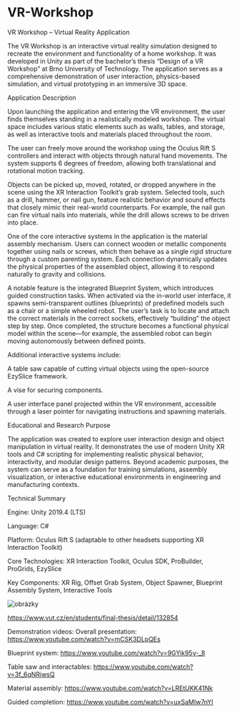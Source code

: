 # VR-Workshop
VR Workshop – Virtual Reality Application

The VR Workshop is an interactive virtual reality simulation designed to recreate the environment and functionality of a home workshop. It was developed in Unity as part of the bachelor’s thesis “Design of a VR Workshop” at Brno University of Technology. The application serves as a comprehensive demonstration of user interaction, physics-based simulation, and virtual prototyping in an immersive 3D space.

Application Description

Upon launching the application and entering the VR environment, the user finds themselves standing in a realistically modeled workshop. The virtual space includes various static elements such as walls, tables, and storage, as well as interactive tools and materials placed throughout the room.

The user can freely move around the workshop using the Oculus Rift S controllers and interact with objects through natural hand movements. The system supports 6 degrees of freedom, allowing both translational and rotational motion tracking.

Objects can be picked up, moved, rotated, or dropped anywhere in the scene using the XR Interaction Toolkit’s grab system. Selected tools, such as a drill, hammer, or nail gun, feature realistic behavior and sound effects that closely mimic their real-world counterparts. For example, the nail gun can fire virtual nails into materials, while the drill allows screws to be driven into place.

One of the core interactive systems in the application is the material assembly mechanism. Users can connect wooden or metallic components together using nails or screws, which then behave as a single rigid structure through a custom parenting system. Each connection dynamically updates the physical properties of the assembled object, allowing it to respond naturally to gravity and collisions.

A notable feature is the integrated Blueprint System, which introduces guided construction tasks. When activated via the in-world user interface, it spawns semi-transparent outlines (blueprints) of predefined models such as a chair or a simple wheeled robot. The user’s task is to locate and attach the correct materials in the correct sockets, effectively “building” the object step by step. Once completed, the structure becomes a functional physical model within the scene—for example, the assembled robot can begin moving autonomously between defined points.

Additional interactive systems include:

A table saw capable of cutting virtual objects using the open-source EzySlice framework.

A vise for securing components.

A user interface panel projected within the VR environment, accessible through a laser pointer for navigating instructions and spawning materials.

Educational and Research Purpose

The application was created to explore user interaction design and object manipulation in virtual reality. It demonstrates the use of modern Unity XR tools and C# scripting for implementing realistic physical behavior, interactivity, and modular design patterns. Beyond academic purposes, the system can serve as a foundation for training simulations, assembly visualization, or interactive educational environments in engineering and manufacturing contexts.

Technical Summary

Engine: Unity 2019.4 (LTS)

Language: C#

Platform: Oculus Rift S (adaptable to other headsets supporting XR Interaction Toolkit)

Core Technologies: XR Interaction Toolkit, Oculus SDK, ProBuilder, ProGrids, EzySlice

Key Components: XR Rig, Offset Grab System, Object Spawner, Blueprint Assembly System, Interactive Tools

![obrázky](https://github.com/user-attachments/assets/55fba668-bac8-4e17-933c-1b3abea25165)


https://www.vut.cz/en/students/final-thesis/detail/132854

Demonstration videos:
Overall presentation:
https://www.youtube.com/watch?v=mCSK3DLpQEs

Blueprint system: https://www.youtube.com/watch?v=9GYik95y-_8

Table saw and interactables: https://www.youtube.com/watch?v=3f_6qNRiwsQ

Material assembly: https://www.youtube.com/watch?v=LREtUKK41Nk

Guided completion: https://www.youtube.com/watch?v=uxSaMIw7nYI
